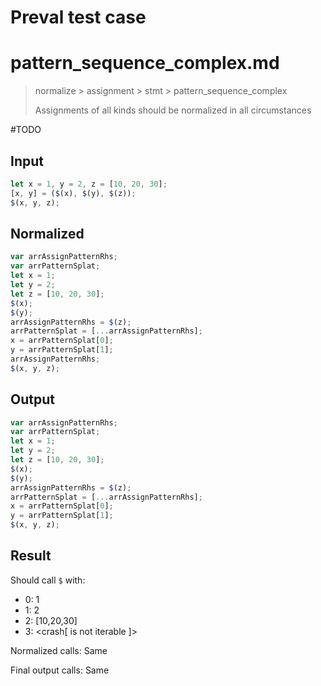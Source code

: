 # Preval test case

# pattern_sequence_complex.md

> normalize > assignment > stmt > pattern_sequence_complex
>
> Assignments of all kinds should be normalized in all circumstances

#TODO

## Input

`````js filename=intro
let x = 1, y = 2, z = [10, 20, 30];
[x, y] = ($(x), $(y), $(z));
$(x, y, z);
`````

## Normalized

`````js filename=intro
var arrAssignPatternRhs;
var arrPatternSplat;
let x = 1;
let y = 2;
let z = [10, 20, 30];
$(x);
$(y);
arrAssignPatternRhs = $(z);
arrPatternSplat = [...arrAssignPatternRhs];
x = arrPatternSplat[0];
y = arrPatternSplat[1];
arrAssignPatternRhs;
$(x, y, z);
`````

## Output

`````js filename=intro
var arrAssignPatternRhs;
var arrPatternSplat;
let x = 1;
let y = 2;
let z = [10, 20, 30];
$(x);
$(y);
arrAssignPatternRhs = $(z);
arrPatternSplat = [...arrAssignPatternRhs];
x = arrPatternSplat[0];
y = arrPatternSplat[1];
$(x, y, z);
`````

## Result

Should call `$` with:
 - 0: 1
 - 1: 2
 - 2: [10,20,30]
 - 3: <crash[ <ref> is not iterable ]>

Normalized calls: Same

Final output calls: Same
